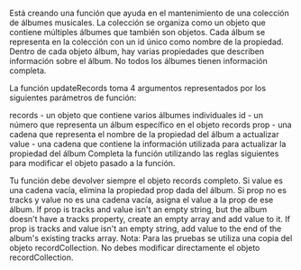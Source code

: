 Está creando una función que ayuda en el mantenimiento de una colección de álbumes musicales. La colección se organiza como un objeto que contiene múltiples álbumes que también son objetos. Cada álbum se representa en la colección con un id único como nombre de la propiedad. Dentro de cada objeto álbum, hay varias propiedades que describen información sobre el álbum. No todos los álbumes tienen información completa.

La función updateRecords toma 4 argumentos representados por los siguientes parámetros de función:

records - un objeto que contiene varios álbumes individuales
id - un número que representa un álbum específico en el objeto records
prop - una cadena que representa el nombre de la propiedad del álbum a actualizar
value - una cadena que contiene la información utilizada para actualizar la propiedad del álbum
Completa la función utilizando las reglas siguientes para modificar el objeto pasado a la función.

Tu función debe devolver siempre el objeto records completo.
Si value es una cadena vacía, elimina la propiedad prop dada del álbum.
Si prop no es tracks y value no es una cadena vacía, asigna el value a la prop de ese álbum.
If prop is tracks and value isn't an empty string, but the album doesn't have a tracks property, create an empty array and add value to it.
If prop is tracks and value isn't an empty string, add value to the end of the album's existing tracks array.
Nota: Para las pruebas se utiliza una copia del objeto recordCollection. No debes modificar directamente el objeto recordCollection.